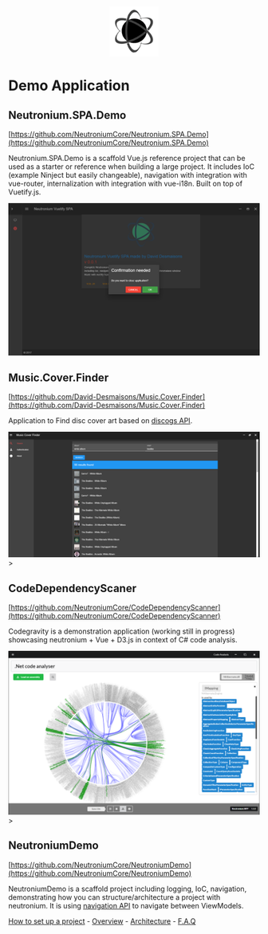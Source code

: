 <p align="center"><img <p align="center"><img width="100"src="../../Deploy/logo.png"></p>

# Demo Application


## Neutronium.SPA.Demo
[https://github.com/NeutroniumCore/Neutronium.SPA.Demo](https://github.com/NeutroniumCore/Neutronium.SPA.Demo)

Neutronium.SPA.Demo is a scaffold Vue.js reference project that can be used as a starter or reference when building a large project.
It includes IoC (example Ninject but easily changeable), navigation with integration with vue-router, internalization with integration with vue-i18n. Built on top of Vuetify.js.

<img src="../images/Example/SPA.Demo.png" width="650px"><br>

## Music.Cover.Finder
[https://github.com/David-Desmaisons/Music.Cover.Finder](https://github.com/David-Desmaisons/Music.Cover.Finder)

Application to Find disc cover art based on [discogs API](https://www.discogs.com/).

<img src="../images/Example/MusicCoverFinder.png" width="650px">><br>


## CodeDependencyScaner
[https://github.com/NeutroniumCore/CodeDependencyScanner](https://github.com/NeutroniumCore/CodeDependencyScanner)

Codegravity is a demonstration application (working still in progress) showcasing neutronium + Vue + D3.js in context of C# code analysis.

<img src="../images/Example/codedependency.png" width="650px">><br>


## NeutroniumDemo
[https://github.com/NeutroniumCore/NeutroniumDemo](https://github.com/NeutroniumCore/NeutroniumDemo)

NeutroniumDemo is a scaffold project including logging, IoC, navigation, demonstrating how you can structure/architecture a project with neutronium.
It is using [navigation API](./Navigation.md) to navigate between ViewModels. 


[How to set up a project](./SetUp.md) - [Overview](./Overview.md) - [Architecture](./Architecture.md) - [F.A.Q](./FAQ.md)
